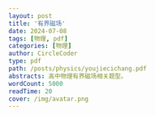 ```yaml
---
layout: post
title: '有界磁场'
date: 2024-07-08
tags: [物理, pdf]
categories: [物理]
author: CircleCoder
type: pdf
path: /posts/physics/youjiecichang.pdf
abstracts: 高中物理有界磁场相关题型。
wordCount: 5000
readTime: 20
cover: /img/avatar.png
---
```

